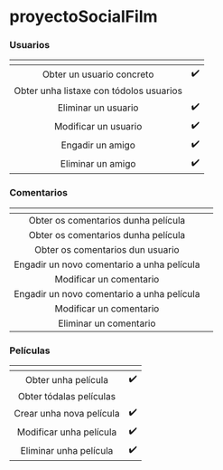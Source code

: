 # proyectoSocialFilm
### Usuarios
| <!-- -->      | <!-- -->        |
|:-------------:|:---------------:|
| Obter un usuario concreto | ✔️ |
| Obter unha listaxe con tódolos usuarios |    |
| Eliminar un usuario | ✔️ |
| Modificar un usuario | ✔️ |
| Engadir un amigo  | ✔️ |
| Eliminar un amigo | ✔️ |
### Comentarios

| <!-- -->      | <!-- -->        |
|:-------------:|:---------------:|
| Obter os comentarios dunha película |  |
| Obter os comentarios dunha película |  |
| Obter os comentarios dun usuario |    |
| Engadir un novo comentario a unha película |  |
| Modificar un comentario |  |
| Engadir un novo comentario a unha película |  |
| Modificar un comentario |  |
| Eliminar un comentario  |  |

### Películas
| <!-- -->      | <!-- -->        |
|:-------------:|:---------------:|
| Obter unha película | ✔️ |
| Obter tódalas películas |  |
| Crear unha nova película | ✔️ |
| Modificar unha película | ✔️ |
| Eliminar unha película  | ✔️ |

